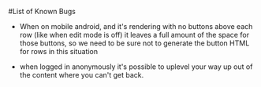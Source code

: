 #List of Known Bugs

* When on mobile android, and it's rendering with no buttons above each row (like when edit mode is off) it leaves a full amount of the space for those buttons, so we need to be sure not to generate the button HTML for rows in this situation

* when logged in anonymously it's possible to uplevel your way up out of the content where you can't get back.


